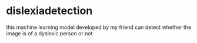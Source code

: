 # dislexiadetection
this machine learning model developed by my friend can detect whether the image is of a dyslexic person or not 
